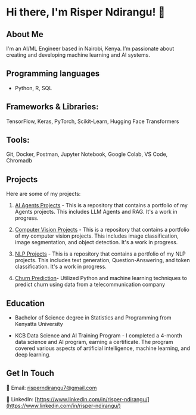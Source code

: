 # Hi there, I'm Risper Ndirangu! 👋

## About Me
I'm an AI/ML Engineer based in Nairobi, Kenya. I’m passionate about creating and developing machine learning and AI systems.

## Programming languages 
- Python, R, SQL
  
## Frameworks & Libraries: 
TensorFlow, Keras, PyTorch, Scikit-Learn, Hugging Face Transformers

## Tools: 
Git, Docker, Postman, Jupyter Notebook, Google Colab, VS Code, Chromadb

## Projects
Here are some of my projects:
1. [AI Agents Projects](https://github.com/Risper8/Agents) -  This is a repository that contains a portfolio of my Agents projects. This includes LLM Agents and RAG. It's a work in progress.

2. [Computer Vision Projects](https://github.com/Risper8/Computer-Vision-Projects) - This is a repository that contains a portfolio of my computer vision projects. This includes image classification, image segmentation, and object detection. It's a work in progress.

3. [NLP Projects](https://github.com/Risper8/NLP-Projects) - This is a repository that contains a portfolio of my NLP projects. This includes text generation, Question-Answering, and token classification. It's a work in progress.
  
4. [Churn Prediction](https://github.com/Risper8/Churn-Prediction)- Utilized Python and machine learning techniques to predict churn using data from a telecommunication company
  
## Education

- Bachelor of Science degree in Statistics and Programming from Kenyatta University 
  
- KCB Data Science and AI Training Program -  I completed a 4-month data science and AI program, earning a certificate. The program covered various aspects of artificial intelligence, machine learning, and deep learning.


## Get In Touch
📧 Email: [risperndirangu7@gmail.com](mailto:risperndirangu7@gmail.com)

🔗 LinkedIn: [https://www.linkedin.com/in/risper-ndirangu/](https://www.linkedin.com/in/risper-ndirangu/)



